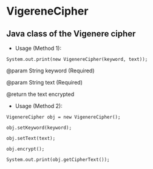 VigereneCipher
==============

Java class of the Vigenere cipher
--------------

* Usage (Method 1): 

 ``` System.out.print(new VigenereCipher(keyword, text)); ```
 
@param String keyword (Required)

@param String text    (Required)

@return the text encrypted

* Usage (Method 2):


 ``` VigenereCipher obj = new VigenereCipher(); ```
 
 ``` obj.setKeyword(keyword); ```
 
 ``` obj.setText(text); ```
 
 ``` obj.encrypt(); ```
 
 ``` System.out.print(obj.getCipherText()); ```
 
 
 
